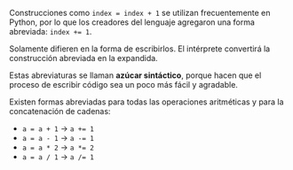 
Construcciones como `index = index + 1` se utilizan frecuentemente en Python, por lo que los creadores del lenguaje agregaron una forma abreviada: `index += 1`.

Solamente difieren en la forma de escribirlos. El intérprete convertirá la construcción abreviada en la expandida.

Estas abreviaturas se llaman **azúcar sintáctico**, porque hacen que el proceso de escribir código sea un poco más fácil y agradable.

Existen formas abreviadas para todas las operaciones aritméticas y para la concatenación de cadenas:

* `a = a + 1` → `a += 1`
* `a = a - 1` → `a -= 1`
* `a = a * 2` → `a *= 2`
* `a = a / 1` → `a /= 1`
